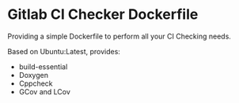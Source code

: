 # Gitlab CI Checker Dockerfile

Providing a simple Dockerfile to perform all your CI Checking needs.

Based on Ubuntu:Latest, provides:

* build-essential
* Doxygen
* Cppcheck
* GCov and LCov

